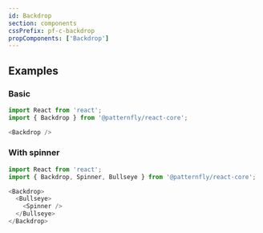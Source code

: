 ```yaml
---
id: Backdrop
section: components
cssPrefix: pf-c-backdrop
propComponents: ['Backdrop']
---
```


## Examples
### Basic
```js isFullscreen
import React from 'react';
import { Backdrop } from '@patternfly/react-core';

<Backdrop />
```

### With spinner
```js isFullscreen
import React from 'react';
import { Backdrop, Spinner, Bullseye } from '@patternfly/react-core';

<Backdrop>
  <Bullseye>
    <Spinner />
  </Bullseye>
</Backdrop>
```
